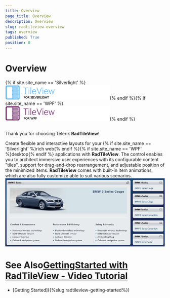 ```yaml
---
title: Overview
page_title: Overview
description: Overview
slug: radtileview-overview
tags: overview
published: True
position: 0
---
```


# Overview



{% if site.site_name == 'Silverlight' %}![tileview sl icon](images/tileview_sl_icon.png){% endif %}{% if site.site_name == 'WPF' %}![tileview wpf icon](images/tileview_wpf_icon.png){% endif %}

## 

Thank you for choosing Telerik __RadTileView__!
				

Create flexible and interactive layouts for your {% if site.site_name == 'Silverlight' %}rich web{% endif %}{% if site.site_name == 'WPF' %}desktop{% endif %} applications with __RadTileView__. The control enables you to architect immersive user experiences with its configurable content "tiles", support for drag-and-drop rearrangement, and adjustable position of the minimized items. __RadTileView__ comes with built-in item animations, which are also fully customize able to suit various scenarios.
				![Rad Tile View - overview](images/tileview_overview.png)

# See Also[GettingStarted with RadTileView - Video Tutorial](http://tv.telerik.com/silverlight/video/introduction-radtileview-silverlight)

 * [Getting Started]({%slug radtileview-getting-started%})
